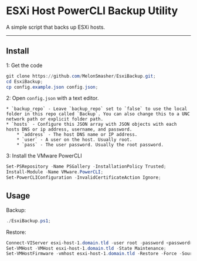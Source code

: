 # ESXi Host PowerCLI Backup Utility

A simple script that backs up ESXi hosts.

---

## Install

1: Get the code

```powershell
git clone https://github.com/MelonSmasher/EsxiBackup.git;
cd EsxiBackup;
cp config.example.json config.json;
```

2: Open `config.json` with a text editor.

    * `backup_repo` - Leave `backup_repo` set to `false` to use the local folder in this repo called `Backup`. You can also change this to a UNC network path or explicit folder path.
    * `hosts` - Configure this JSON array with JSON objects with each hosts DNS or ip address, username, and password.
        * `address` - The host DNS name or IP address.
        * `user` - A user on the host. Usually root.
        * `pass` - The user password. Usually the root password.

3: Install the VMware PowerCLI

```powershell
Set-PSRepository -Name PSGallery -InstallationPolicy Trusted;
Install-Module -Name VMware.PowerCLI;
Set-PowerCLIConfiguration -InvalidCertificateAction Ignore;
```

## Usage

Backup:

```powershell
./EsxiBackup.ps1;
```

Restore:

```powershell
Connect-VIServer esxi-host-1.domain.tld -user root -password <password>;
Set-VMHost -VMHost esxi-host-1.domain.tld -State Maintenance;
Set-VMHostFirmware -vmhost esxi-host-1.domain.tld -Restore -Force -SourcePath C:\esxi_backups\configBundle-esxi-host-1.domain.tld.tgz -HostUser root -HostPassword <password>;
```
